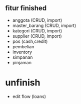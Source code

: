 ## fitur finished
- anggota (CRUD, import)
- master_barang (CRUD, import)
- kategori (CRUD, import)
- supplier (CRUD, import)
- pos (cash,credit)
- pembelian
- inventory
- simpanan
- pinjaman

# unfinish 
- edit flow (loans)